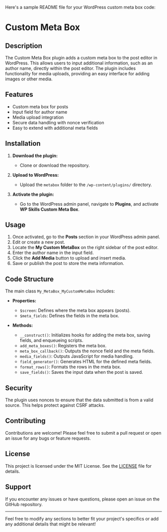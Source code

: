 Here's a sample README file for your WordPress custom meta box code:

# Custom Meta Box

## Description

The Custom Meta Box plugin adds a custom meta box to the post editor in WordPress. This allows users to input additional information, such as an author name, directly within the post editor. The plugin includes functionality for media uploads, providing an easy interface for adding images or other media.

## Features

- Custom meta box for posts
- Input field for author name
- Media upload integration
- Secure data handling with nonce verification
- Easy to extend with additional meta fields

## Installation

1. **Download the plugin:**
   - Clone or download the repository.

2. **Upload to WordPress:**
   - Upload the `metabox` folder to the `/wp-content/plugins/` directory.

3. **Activate the plugin:**
   - Go to the WordPress admin panel, navigate to **Plugins**, and activate **WP Skills Custom Meta Box**.

## Usage

1. Once activated, go to the **Posts** section in your WordPress admin panel.
2. Edit or create a new post.
3. Locate the **My Custom MetaBox** on the right sidebar of the post editor.
4. Enter the author name in the input field.
5. Click the **Add Media** button to upload and insert media.
6. Save or publish the post to store the meta information.

## Code Structure

The main class `My_MetaBox_MyCustomMetaBox` includes:

- **Properties:**
  - `$screen`: Defines where the meta box appears (posts).
  - `$meta_fields`: Defines the fields in the meta box.

- **Methods:**
  - `__construct()`: Initializes hooks for adding the meta box, saving fields, and enqueueing scripts.
  - `add_meta_boxes()`: Registers the meta box.
  - `meta_box_callback()`: Outputs the nonce field and the meta fields.
  - `media_fields()`: Outputs JavaScript for media handling.
  - `field_generator()`: Generates HTML for the defined meta fields.
  - `format_rows()`: Formats the rows in the meta box.
  - `save_fields()`: Saves the input data when the post is saved.

## Security

The plugin uses nonces to ensure that the data submitted is from a valid source. This helps protect against CSRF attacks.

## Contributing

Contributions are welcome! Please feel free to submit a pull request or open an issue for any bugs or feature requests.

## License

This project is licensed under the MIT License. See the [LICENSE](LICENSE) file for details.

## Support

If you encounter any issues or have questions, please open an issue on the GitHub repository.

---

Feel free to modify any sections to better fit your project's specifics or add any additional details that might be relevant!
